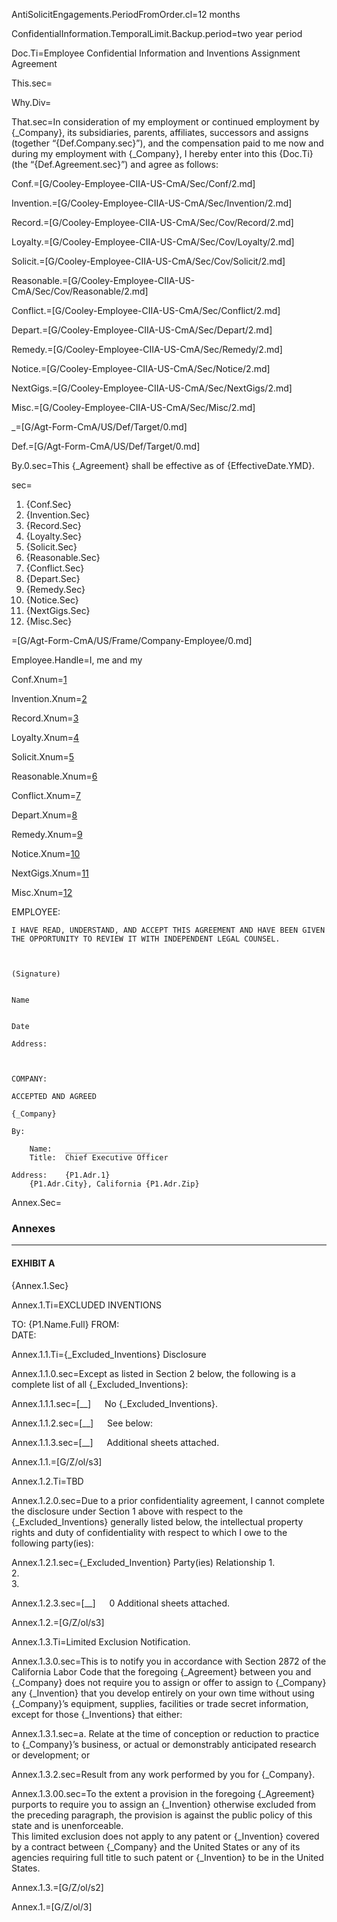 AntiSolicitEngagements.PeriodFromOrder.cl=<span class="param">12 months</span>

ConfidentialInformation.TemporalLimit.Backup.period=<span class="param">two year period</span>

Doc.Ti=Employee Confidential Information and Inventions Assignment Agreement

This.sec=</i>

Why.Div=</i>

That.sec=In consideration of my employment or continued employment by {_Company}, its subsidiaries, parents, affiliates, successors and assigns (together “{Def.Company.sec}”), and the compensation paid to me now and during my employment with {_Company}, I hereby enter into this {Doc.Ti} (the “{Def.Agreement.sec}”) and agree as follows:
 
Conf.=[G/Cooley-Employee-CIIA-US-CmA/Sec/Conf/2.md]

Invention.=[G/Cooley-Employee-CIIA-US-CmA/Sec/Invention/2.md]

Record.=[G/Cooley-Employee-CIIA-US-CmA/Sec/Cov/Record/2.md]

Loyalty.=[G/Cooley-Employee-CIIA-US-CmA/Sec/Cov/Loyalty/2.md]

Solicit.=[G/Cooley-Employee-CIIA-US-CmA/Sec/Cov/Solicit/2.md]

Reasonable.=[G/Cooley-Employee-CIIA-US-CmA/Sec/Cov/Reasonable/2.md]

Conflict.=[G/Cooley-Employee-CIIA-US-CmA/Sec/Conflict/2.md]

Depart.=[G/Cooley-Employee-CIIA-US-CmA/Sec/Depart/2.md]

Remedy.=[G/Cooley-Employee-CIIA-US-CmA/Sec/Remedy/2.md]

Notice.=[G/Cooley-Employee-CIIA-US-CmA/Sec/Notice/2.md]

NextGigs.=[G/Cooley-Employee-CIIA-US-CmA/Sec/NextGigs/2.md]

Misc.=[G/Cooley-Employee-CIIA-US-CmA/Sec/Misc/2.md]
 
_=[G/Agt-Form-CmA/US/Def/Target/0.md]

Def.=[G/Agt-Form-CmA/US/Def/Target/0.md]

By.0.sec=This {_Agreement} shall be effective as of {EffectiveDate.YMD}.

sec=<ol class="secs-and"><li>{Conf.Sec}<li>{Invention.Sec}<li>{Record.Sec}<li>{Loyalty.Sec}<li>{Solicit.Sec}<li>{Reasonable.Sec}<li>{Conflict.Sec}<li>{Depart.Sec}<li>{Remedy.Sec}<li>{Notice.Sec}<li>{NextGigs.Sec}<li>{Misc.Sec}</ol>

=[G/Agt-Form-CmA/US/Frame/Company-Employee/0.md]

Employee.Handle=I, me and my

Conf.Xnum=<a href="#Conf.Sec" class="xref">1</a>

Invention.Xnum=<a href="#Invention.Sec" class="xref">2</a>

Record.Xnum=<a href="#Record.Sec" class="xref">3</a>

Loyalty.Xnum=<a href="#Loyalty.Sec" class="xref">4</a>

Solicit.Xnum=<a href="#Solicit.Sec" class="xref">5</a>

Reasonable.Xnum=<a href="#Reasonable.Sec" class="xref">6</a>

Conflict.Xnum=<a href="#Conflict.Sec" class="xref">7</a>

Depart.Xnum=<a href="#Depart.Sec" class="xref">8</a>

Remedy.Xnum=<a href="#Remedy.Sec" class="xref">9</a>

Notice.Xnum=<a href="#Notice.Sec" class="xref">10</a>

NextGigs.Xnum=<a href="#NextGigs.Sec" class="xref">11</a>

Misc.Xnum=<a href="#Misc.Sec" class="xref">12</a>


EMPLOYEE:
	
	I HAVE READ, UNDERSTAND, AND ACCEPT THIS AGREEMENT AND HAVE BEEN GIVEN THE OPPORTUNITY TO REVIEW IT WITH INDEPENDENT LEGAL COUNSEL.
	
	
	
	(Signature)
	
	
	Name
	
	
	Date
	
	Address:	
		
		

	COMPANY:
	
	ACCEPTED AND AGREED
	
	{_Company}
	
	By:	
		
		Name:	___________________
		Title:	Chief Executive Officer
	
	Address:	{P1.Adr.1}
		{P1.Adr.City}, California {P1.Adr.Zip} 
		


 
Annex.Sec=<h3>Annexes</h3><hr><h4>EXHIBIT A</h4>{Annex.1.Sec}

Annex.1.Ti=EXCLUDED INVENTIONS

TO:	{P1.Name.Full}
FROM:	
DATE:	

Annex.1.1.Ti={_Excluded_Inventions} Disclosure

Annex.1.1.0.sec=Except as listed in Section 2 below, the following is a complete list of all {_Excluded_Inventions}:


Annex.1.1.1.sec=[__]   No {_Excluded_Inventions}.


Annex.1.1.2.sec=[__]   See below:


Annex.1.1.3.sec=[__]   Additional sheets attached.

Annex.1.1.=[G/Z/ol/s3]  

Annex.1.2.Ti=TBD

Annex.1.2.0.sec=Due to a prior confidentiality agreement, I cannot complete the disclosure under Section 1 above with respect to the {_Excluded_Inventions} generally listed below, the intellectual property rights and duty of confidentiality with respect to which I owe to the following party(ies):

Annex.1.2.1.sec={_Excluded_Invention}		Party(ies)		Relationship
1.						
2.						
3.						

Annex.1.2.3.sec=[__]   0	Additional sheets attached.
 
Annex.1.2.=[G/Z/ol/s3]  

Annex.1.3.Ti=Limited Exclusion Notification.  

Annex.1.3.0.sec=This is to notify you in accordance with Section 2872 of the California Labor Code that the foregoing {_Agreement} between you and {_Company} does not require you to assign or offer to assign to {_Company} any {_Invention} that you develop entirely on your own time without using {_Company}’s equipment, supplies, facilities or trade secret information, except for those {_Inventions} that either:

Annex.1.3.1.sec=a.	Relate at the time of conception or reduction to practice to {_Company}’s business, or actual or demonstrably anticipated research or development; or

Annex.1.3.2.sec=Result from any work performed by you for {_Company}.

Annex.1.3.00.sec=To the extent a provision in the foregoing {_Agreement} purports to require you to assign an {_Invention} otherwise excluded from the preceding paragraph, the provision is against the public policy of this state and is unenforceable.<br>This limited exclusion does not apply to any patent or {_Invention} covered by a contract between {_Company} and the United States or any of its agencies requiring full title to such patent or {_Invention} to be in the United States.

Annex.1.3.=[G/Z/ol/s2]

Annex.1.=[G/Z/ol/3]